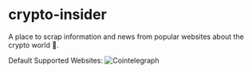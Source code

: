# crypto-insider
A place to scrap information and news from popular websites about the crypto world :city_sunset:.

Default Supported Websites:
![Cointelegraph](http://bitcoin.xyz/img/cointele.png)

